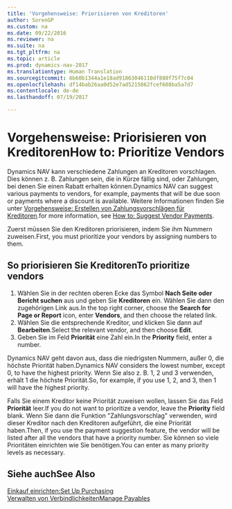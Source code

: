 ```yaml
---
title: 'Vorgehensweise: Priorisieren von Kreditoren'
author: SorenGP
ms.custom: na
ms.date: 09/22/2016
ms.reviewer: na
ms.suite: na
ms.tgt_pltfrm: na
ms.topic: article
ms.prod: dynamics-nav-2017
ms.translationtype: Human Translation
ms.sourcegitcommit: 6b60b1344a1e18ad91863046110df880f75f7c04
ms.openlocfilehash: df14bab26aa0d52e7ad5215862fcef608ba5a7d7
ms.contentlocale: de-de
ms.lasthandoff: 07/19/2017

---
```


# <a name="how-to-prioritize-vendors"></a><span data-ttu-id="b3a38-102">Vorgehensweise: Priorisieren von Kreditoren</span><span class="sxs-lookup"><span data-stu-id="b3a38-102">How to: Prioritize Vendors</span></span>
<span data-ttu-id="b3a38-103">Dynamics NAV kann verschiedene Zahlungen an Kreditoren vorschlagen. Dies können z. B. Zahlungen sein, die in Kürze fällig sind, oder Zahlungen, bei denen Sie einen Rabatt erhalten können.</span><span class="sxs-lookup"><span data-stu-id="b3a38-103">Dynamics NAV can suggest various payments to vendors, for example, payments that will be due soon or payments where a discount is available.</span></span> <span data-ttu-id="b3a38-104">Weitere Informationen finden Sie unter [Vorgehensweise: Erstellen von Zahlungsvorschlägen für Kreditoren](payables-how-suggest-vendor-payments.md).</span><span class="sxs-lookup"><span data-stu-id="b3a38-104">for more information, see [How to: Suggest Vendor Payments](payables-how-suggest-vendor-payments.md).</span></span>

<span data-ttu-id="b3a38-105">Zuerst müssen Sie den Kreditoren priorisieren, indem Sie ihm Nummern zuweisen.</span><span class="sxs-lookup"><span data-stu-id="b3a38-105">First, you must prioritize your vendors by assigning numbers to them.</span></span>

## <a name="to-prioritize-vendors"></a><span data-ttu-id="b3a38-106">So priorisieren Sie Kreditoren</span><span class="sxs-lookup"><span data-stu-id="b3a38-106">To prioritize vendors</span></span>
1. <span data-ttu-id="b3a38-107">Wählen Sie in der rechten oberen Ecke das Symbol **Nach Seite oder Bericht suchen** aus und geben Sie **Kreditoren** ein. Wählen Sie dann den zugehörigen Link aus.</span><span class="sxs-lookup"><span data-stu-id="b3a38-107">In the top right corner, choose the **Search for Page or Report** icon, enter **Vendors**, and then choose the related link.</span></span>
2. <span data-ttu-id="b3a38-108">Wählen Sie die entsprechende Kreditor, und klicken Sie dann auf **Bearbeiten**.</span><span class="sxs-lookup"><span data-stu-id="b3a38-108">Select the relevant vendor, and then choose **Edit**.</span></span>
3. <span data-ttu-id="b3a38-109">Geben Sie im Feld **Priorität** eine Zahl ein.</span><span class="sxs-lookup"><span data-stu-id="b3a38-109">In the **Priority** field, enter a number.</span></span>

<span data-ttu-id="b3a38-110">Dynamics NAV geht davon aus, dass die niedrigsten Nummern, außer 0, die höchste Priorität haben.</span><span class="sxs-lookup"><span data-stu-id="b3a38-110">Dynamics NAV considers the lowest number, except 0, to have the highest priority.</span></span> <span data-ttu-id="b3a38-111">Wenn Sie also z. B. 1, 2 und 3 verwenden, erhält 1 die höchste Priorität.</span><span class="sxs-lookup"><span data-stu-id="b3a38-111">So, for example, if you use 1, 2, and 3, then 1 will have the highest priority.</span></span>

<span data-ttu-id="b3a38-112">Falls Sie einem Kreditor keine Priorität zuweisen wollen, lassen Sie das Feld **Priorität** leer.</span><span class="sxs-lookup"><span data-stu-id="b3a38-112">If you do not want to prioritize a vendor, leave the **Priority** field blank.</span></span> <span data-ttu-id="b3a38-113">Wenn Sie dann die Funktion "Zahlungsvorschlag" verwenden, wird dieser Kreditor nach den Kreditoren aufgeführt, die eine Priorität haben.</span><span class="sxs-lookup"><span data-stu-id="b3a38-113">Then, if you use the payment suggestion feature, the vendor will be listed after all the vendors that have a priority number.</span></span> <span data-ttu-id="b3a38-114">Sie können so viele Prioritäten einrichten wie Sie benötigen.</span><span class="sxs-lookup"><span data-stu-id="b3a38-114">You can enter as many priority levels as necessary.</span></span>

## <a name="see-also"></a><span data-ttu-id="b3a38-115">Siehe auch</span><span class="sxs-lookup"><span data-stu-id="b3a38-115">See Also</span></span>
[<span data-ttu-id="b3a38-116">Einkauf einrichten:</span><span class="sxs-lookup"><span data-stu-id="b3a38-116">Set Up Purchasing</span></span>](purchasing-setup-purchasing.md)  
[<span data-ttu-id="b3a38-117">Verwalten von Verbindlichkeiten</span><span class="sxs-lookup"><span data-stu-id="b3a38-117">Manage Payables</span></span>](payables-manage-payables.md)


